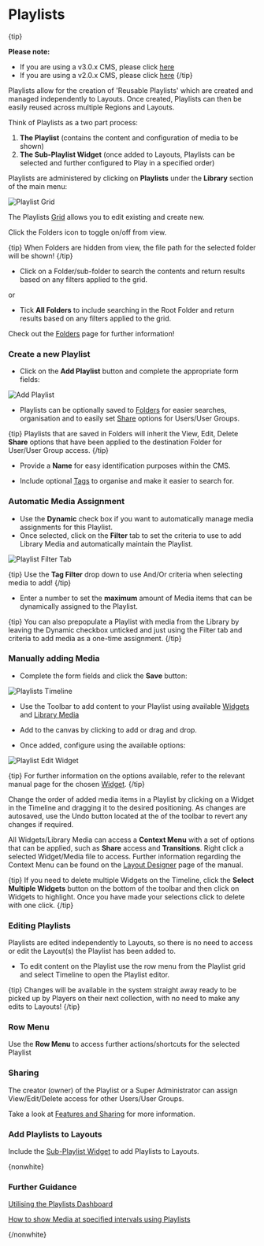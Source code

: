 <!--toc=media-->

# Playlists

{tip}

**Please note:**

- If you are using a v3.0.x CMS, please click [here](media_playlists_3.html)
- If you are using a v2.0.x CMS, please click [here](media_playlists_2.html)
  {/tip}

Playlists allow for the creation of 'Reusable Playlists' which are created and managed independently to Layouts. Once created, Playlists can then be easily reused across multiple Regions and Layouts.

Think of Playlists as a two part process:

1. **The Playlist** (contains the content and configuration of media to be shown)
2. **The Sub-Playlist Widget** (once added to Layouts, Playlists can be selected and further configured to Play in a specified order)

Playlists are administered by clicking on **Playlists** under the **Library** section of the main menu:

![Playlist Grid](img/v3_media_playlists_grid.png)

The Playlists [Grid](tour_grids.html) allows you to edit existing and create new. 

Click the Folders icon to toggle on/off from view.  

{tip}
When Folders are hidden from view, the file path for the selected folder will be shown!
{/tip}

- Click on a Folder/sub-folder to search the contents and return results based on any filters applied to the grid.

or

- Tick **All Folders** to include searching in the Root Folder and return results based on any filters applied to the grid.

Check out the [Folders](/manual/en/tour_folders.html) page for further information!

### Create a new Playlist

- Click on the **Add Playlist** button and complete the appropriate form fields:


![Add Playlist](img/v3_media_playlists_add.png)

- Playlists can be optionally saved to [Folders](tour_folders.html) for easier searches, organisation and to easily set [Share](users_features_and_sharing.html) options for Users/User Groups.

{tip}
Playlists that are saved in Folders will inherit the View, Edit, Delete **Share** options that have been applied to the destination Folder for User/User Group access. 
{/tip}

- Provide a **Name** for easy identification purposes within the CMS.

- Include optional [Tags](tour_tags.html) to organise and make it easier to search for.

### Automatic Media Assignment

- Use the **Dynamic** check box if you want to automatically manage media assignments for this Playlist.
- Once selected, click on the **Filter** tab to set the criteria to use to add Library Media and automatically maintain the Playlist. 

![Playlist Filter Tab](img/v3.1_media_playlists_filter_tab.png)

{tip}
Use the **Tag Filter** drop down to use And/Or criteria when selecting media to add!
{/tip}

- Enter a number to set the **maximum** amount of Media items that can be dynamically assigned to the Playlist.

{tip}
You can also prepopulate a Playlist with media from the Library by leaving the Dynamic checkbox unticked and just using the Filter tab and criteria to add media as a one-time assignment.
{/tip}

### Manually adding Media

- Complete the form fields and click the **Save** button:

![Playlists Timeline](img/v3.1_media_playlists_timeline.png)

- Use the Toolbar to add content to your Playlist using available [Widgets](layouts_widgets.html) and [Library Media](layouts_library_search.html) 
- Add to the canvas by clicking to add or drag and drop.

- Once added, configure using the available options:


![Playlist Edit Widget](img/v3.1_media_playlists_edit_widget.png)

{tip}
For further information on the options available, refer to the relevant manual page for the chosen [Widget](media_modules.html).
{/tip}

Change the order of added media items in a Playlist by clicking on a Widget in the Timeline and dragging it to the desired positioning. As changes are autosaved, use the Undo button located at the of the toolbar to revert any changes if required.

All Widgets/Library Media can access a **Context Menu** with a set of options that can be applied, such as **Share** access and **Transitions**. Right click a selected Widget/Media file to access. Further information regarding the Context Menu can be found on the [Layout Designer](layouts_designer.html) page of the manual.

{tip}
If you need to delete multiple Widgets on the Timeline, click the **Select Multiple Widgets** button on the bottom of the toolbar and then click on Widgets to highlight. Once you have made your selections click to delete with one click.
{/tip}

### Editing Playlists

Playlists are edited independently to Layouts, so there is no need to access or edit the Layout(s) the Playlist has been added to.

- To edit content on the Playlist use the row menu from the Playlist grid and select Timeline to open the Playlist editor.

{tip}
Changes will be available in the system straight away ready to be picked up by Players on their next collection, with no need to make any edits to Layouts!
{/tip}

### Row Menu

Use the **Row Menu** to access further actions/shortcuts for the selected Playlist

### Sharing

The creator (owner) of the Playlist or a Super Administrator can assign View/Edit/Delete access for other Users/User Groups.

Take a look at [Features and Sharing](users_features_and_sharing.html) for more information.

### Add Playlists to Layouts

Include the [Sub-Playlist Widget](media_module_subplaylist.html) to add Playlists to Layouts.

{nonwhite}
### Further Guidance

[Utilising the Playlists Dashboard](https://community.xibo.org.uk/t/utilising-the-playlists-dashboard/21966)

[How to show Media at specified intervals using Playlists](https://community.xibo.org.uk/t/how-to-show-media-at-specified-intervals-using-playlists/20790)

{/nonwhite}

